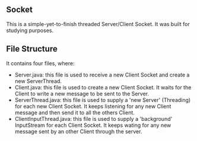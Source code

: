## Socket

This is a simple-yet-to-finish threaded Server/Client Socket. It was built for studying purposes.

## File Structure

It contains four files, where:

- Server.java: this file is used to receive a new Client Socket and create a new ServerThread.
- Client.java: this file is used to create a new Client Socket. It waits for the Client to write a new message to be sent to the Server.
- ServerThread.java: this file is used to supply a 'new Server' (Threading) for each new Client Socket. It keeps listening for any new Client message and then send it to all the others Client.
- ClientInputThread.java: this file is used to supply a 'background' InputStream for each Client Socket. It keeps wating for any new message sent by an other Client through the server.
